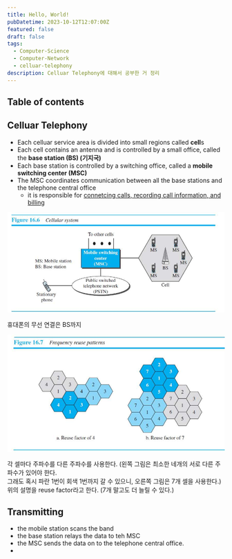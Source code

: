 ```yaml
---
title: Hello, World!
pubDatetime: 2023-10-12T12:07:00Z
featured: false
draft: false
tags:
  - Computer-Science
  - Computer-Network
  - celluar-telephony
description: Celluar Telephony에 대해서 공부한 거 정리
---
```


## Table of contents

## Celluar Telephony

- Each celluar service area is divided into small regions called **cell**s
- Each cell contains an antenna and is controlled by a small office, called the **base station (BS) (기지국)**
- Each base station is controlled by a switching office, called a **mobile switching center (MSC)**
- The MSC coordinates communication between all the base stations and the telephone central office
  - it is responsible for <u>connetcing calls, recording call information, and billing</u>

![](/src/assets/image/celluar-telephony-1697080731772.jpeg)

휴대폰의 무선 연결은 BS까지

![](/src/assets/image/celluar-telephony-1697080852481.jpeg)

각 셀마다 주파수를 다른 주파수를 사용한다. (왼쪽 그림은 최소한 네개의 서로 다른 주파수가 있어야 한다.  
그래도 혹시 파란 1번이 회색 1번까지 갈 수 있으니, 오른쪽 그림은 7개 셀을 사용한다.)
위의 설명을 reuse factor라고 한다. (7개 말고도 더 늘릴 수 있다.)

## Transmitting

- the mobile station scans the band
- the base station relays the data to teh MSC
- the MSC sends the data on to the telephone central office.
-
